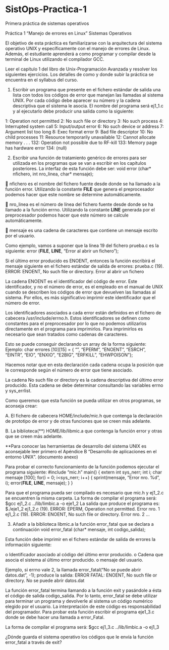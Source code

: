 # SistOps-Practica-1
Primera práctica de sistemas operativos

Práctica 1
“Manejo de errores en Linux”
Sistemas Operativos

El objetivo de esta práctica es familiarizarse con la arquitectura del sistema operativo UNIX y
específicamente con el manejo de errores de Linux. Además, el estudiante aprenderá a como
programar y compilar desde la terminal de Linux utilizando el compilador GCC.

Leer el capítulo 1 del libro de Unix-Programación Avanzada y resolver los siguientes ejercicios. Los
detalles de como y donde subir la práctica se encuentra en el syllabus del curso.

1. Escribir un programa que presente en el fichero estándar de salida una lista con todos los
códigos de error que manejan las llamadas al sistema UNIX. Por cada código debe aparecer
su número y la cadena descriptiva que el sistema le asocia. El nombre del programa será
ej1_1.c y al ejecutarlo debe producir una salida como la siguiente:

1: Operation not permitted
2: No such file or directory
3: No such process
4: Interrupted system call
5: Input/output error
6: No such device or address
7: Argument list too long
8: Exec format error
9: Bad file descriptor
10: No child processes
11: Resource temporarily unavailable
12: Cannot allocate memory
.
.
.
132: Operation not possible due to RF-kill
133: Memory page has hardware error
134: (null)


2. Escribir una función de tratamiento genérico de errores para ser utilizada en los programas
que se van a escribir en los capítulos posteriores. La interfaz de esta función debe ser:
void error (char* nfichero, int nro_linea, char* mensaje);

 nfichero es el nombre del fichero fuente desde donde se ha llamado a la función
error. Utilizando la constante __FILE__ que genera el preprocesador podemos hacer
que este nombre se determine automáticamente.

 nro_linea es el número de línea del fichero fuente desde donde se ha llamado a la
función errno. Utilizando la constante __LINE__ generada por el preprocesador
podemos hacer que este número se calcule automáticamente.

 mensaje es una cadena de caracteres que contiene un mensaje escrito por el
usuario.

Como ejemplo, vamos a suponer que la línea 19 del fichero prueba.c es la siguiente:
error (__FILE__, __LINE__, “Error al abrir un fichero”);

Si el último error producido es ENOENT, entonces la función escribirá el mensaje siguiente
en el fichero estándar de salida de errores:
prueba.c (19). ERROR: ENOENT, No such file or directory. Error al abrir un fichero

La cadena ENOENT es el identificador del código de error. Este identificador, y no el número
de error, es el empleado en el manual de UNIX cuando se describen los códigos de error que
devuelven las llamadas al sistema. Por ellos, es más significativo imprimir este identificador
que el número de error.

Los identificadores asociados a cada error están definidos en el fichero de cabecera
/usr/include/errno.h. Estos identificadores se definen como constantes para el
preprocesador por lo que no podemos utilizarlos directamente en el programa para
imprimirlos. Para imprimirlos es necesario que sean tratados como cadenas de caracteres.

Esto se puede conseguir declarando un array de la forma siguiente:
Ejemplo:
char errores [10][15] = { “”, “EPERM”, “ENOENT”, “ESRCH”,
“EINTR”, “EIO”, “ENXIO”, “E2BIG”, “ERFKILL”, “EHWPOISON”};

Hacemos notar que en esta declaración cada cadena ocupa la posición que le corresponde
según el número de error que tiene asociado.

La cadena No such file or directory es la cadena descriptiva del último error producido. Esta
cadena se debe determinar consultando las variables errno y sys_errlist.

Como queremos que esta función se pueda utilizar en otros programas, se aconseja crear:

A. El fichero de cabecera HOME/include/mic.h que contenga la declaración de
prototipo de error y de otras funciones que se creen más adelante.

B. La biblioteca(**) HOME/lib/libmic.a que contenga la función error y otras
que se creen más adelante.

**Para conocer las herramientas de desarrollo del sistema UNIX es aconsejable leer primero el
Apéndice B “Desarrollo de aplicaciones en el entorno UNIX”. (documento anexo)

Para probar el correcto funcionamiento de la función podemos ejecutar el programa
siguiente:
#include “mic.h”
main()
{
extern int sys_nerr;
int i;
char mensaje [100];
for(i = 0; i<sys_nerr; i++) {
sprint(mensaje, “Error nro. %d”, i);
error(__FILE__, __LINE__, mensaje);
}
}

Para que el programa pueda ser compilado es necesario que mic.h y ej1_2.c se encuentren
la misma carpeta.
La forma de compilar el programa será:
$gcc ej1_2.c ../lib/limbic.a -o eje1_2
La salida que produce el programa es:
$./eje1_2
ej1_2.c (19). ERROR: EPERM, Operation not permitted. Error nro. 1
ej1_2.c (19). ERROR: ENOENT, No such file or directory. Error nro. 2
…

3. Añadir a la biblioteca libmic.a la función error_fatal que se declara a continuación
void error_fatal (char* mensaje, int codigo_salida);

Esta función debe imprimir en el fichero estándar de salida de errores la información
siguiente:

o Identificador asociado al código del último error producido.
o Cadena que asocia el sistema al último error producido.
o mensaje del usuario.

Ejemplo, si errno vale 2, la llamada
error_fatal(“No se puede abrir datos.dat”, -1);
produce la salida:
ERROR FATAL: ENOENT, No such file or directory. No se puede abrir datos.dat

La función error_fatal termina llamando a la función exit y pasándole a ésta el código
de salida codigo_salida. Por lo tanto, error_fatal se debe utilizar para terminar
un programa y devolverle al sistema un código numérico elegido por el usuario. La
interpretación de este código es responsabilidad del programador. Para probar esta función
escribir el programa eje1_3.c donde se debe hacer una llamada a error_Fatal.

La forma de compilar el programa será:
$gcc ej1_3.c ../lib/limbic.a -o ej1_3

¿Dónde guarda el sistema operativo los códigos que le envía la función error_fatal a
través de exit?
